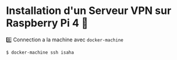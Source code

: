 # Installation d'un Serveur VPN sur Raspberry Pi 4 :strawberry:


:zero: Connection a la machine avec `docker-machine`

```
$ docker-machine ssh isaha
```
